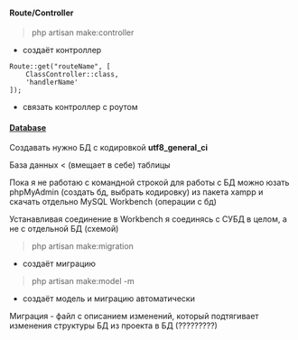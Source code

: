 #### Route/Controller
> php artisan make:controller
- создаёт контроллер

```
Route::get("routeName", [
    ClassController::class,
    'handlerName'
]);
```
- связать контроллер с роутом

#### [Database](https://www.youtube.com/watch?v=IEcTcOb6Jok&list=PLd2_Os8Cj3t8pnG4ubQemoqnTwf0VFEtU&index=5)
Создавать нужно БД с кодировкой <b>utf8_general_ci</b>

База данных < (вмещает в себе) таблицы

Пока я не работаю с командной строкой для работы с БД можно юзать phpMyAdmin
(создать бд, выбрать кодировку) из пакета xampp и скачать отдельно
MySQL Workbench (операции с бд)

Устанавливая соединение в Workbench я соединясь с СУБД в целом, а не с отдельной БД (схемой)

> php artisan make:migration
- создаёт миграцию
> php artisan make:model -m
- создаёт модель и миграцию автоматически

Миграция - файл с описанием изменений, который подтягивает изменения структуры БД из проекта
в БД (?????????)



